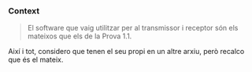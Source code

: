 ### Context
> El software que vaig utilitzar per al transmissor i receptor són els mateixos que els de la Prova 1.1.

<p>Així i tot, considero que tenen el seu propi en un altre arxiu, però recalco que és el mateix.</p>